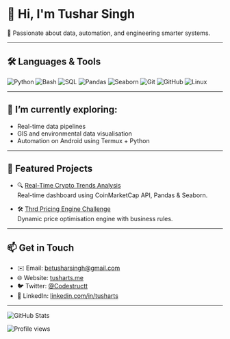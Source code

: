 # 👋 Hi, I'm Tushar Singh

🚀 Passionate about data, automation, and engineering smarter systems.

---

## 🛠️ Languages & Tools

![Python](https://img.shields.io/badge/Python-3776AB?style=for-the-badge&logo=python&logoColor=white)
![Bash](https://img.shields.io/badge/Bash-121011?style=for-the-badge&logo=gnubash&logoColor=white)
![SQL](https://img.shields.io/badge/SQL-336791?style=for-the-badge&logo=postgresql&logoColor=white)
![Pandas](https://img.shields.io/badge/Pandas-150458?style=for-the-badge&logo=pandas&logoColor=white)
![Seaborn](https://img.shields.io/badge/Seaborn-3776AB?style=for-the-badge&logo=python&logoColor=white)
![Git](https://img.shields.io/badge/Git-F05032?style=for-the-badge&logo=git&logoColor=white)
![GitHub](https://img.shields.io/badge/GitHub-181717?style=for-the-badge&logo=github&logoColor=white)
![Linux](https://img.shields.io/badge/Linux-FCC624?style=for-the-badge&logo=linux&logoColor=black)

---

## 🌱 I’m currently exploring:
- Real-time data pipelines
- GIS and environmental data visualisation
- Automation on Android using Termux + Python

---

## 📌 Featured Projects

- 🔍 [Real-Time Crypto Trends Analysis](https://github.com/tusharts/Real-TimeCryptoTrendsAnalysis)  
  Real-time dashboard using CoinMarketCap API, Pandas & Seaborn.

- 🛠️ [Thrd Pricing Engine Challenge](https://github.com/tusharts/thrd-coding-challenge)  
  Dynamic price optimisation engine with business rules.

---

## 📫 Get in Touch

- ✉️ Email: [betusharsingh@gmail.com](mailto:betusharsingh@gmail.com)
- 🌐 Website: [tusharts.me](https://tusharts.me)
- 🐦 Twitter: [@Codestructt](https://x.com/Codestructt)
- 💼 LinkedIn: [linkedin.com/in/tusharts](https://www.linkedin.com/in/tusharts)

---

![GitHub Stats](https://github-readme-stats.vercel.app/api?username=tusharts&show_icons=true&theme=tokyonight)

![Profile views](https://komarev.com/ghpvc/?username=tusharts)


